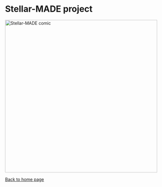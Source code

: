 # Stellar-MADE project

<img src="https://nicolascuello.github.io/Stellar-MADE/images/comics_IT/comics_it002.jpeg" alt="Stellar-MADE comic" width="500"/>

[Back to home page](https://nicolascuello.github.io/Stellar-MADE/)
